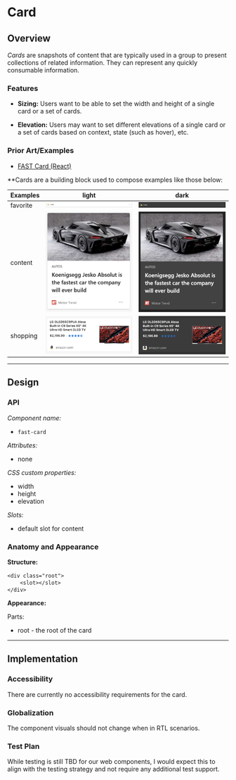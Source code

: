 # Card

## Overview

*Cards* are snapshots of content that are typically used in a group to present collections of related information. They can represent any quickly consumable information.

### Features

- **Sizing:** Users want to be able to set the width and height of a single card or a set of cards.

- **Elevation:** Users may want to set different elevations of a single card or a set of cards based on context, state (such as hover), etc.

### Prior Art/Examples
- [FAST Card (React)](https://www.npmjs.com/package/@microsoft/fast-components-react-msft)

**Cards are a building block used to compose examples like those below:

| Examples | light | dark |
| ----- | ----- | ----- |
| favorite | ![](./images/favorites-card.png) | ![](./images/favorites-card-dark.png)
| content | ![](./images/content-card.png) | ![](./images/content-card-dark.png) |
| shopping | ![](./images/shopping-card.png) | ![](./images/shopping-card-dark.png) |

---

## Design

### API

*Component name:*
- `fast-card`

*Attributes:*
- none

*CSS custom properties:*
- width
- height
- elevation

*Slots:*
- default slot for content

### Anatomy and Appearance
**Structure:**
```
<div class="root">
    <slot></slot>
</div>
```

**Appearance:**

Parts:
- root - the root of the card

---

## Implementation

### Accessibility

There are currently no accessibility requirements for the card.

### Globalization

The component visuals should not change when in RTL scenarios.

### Test Plan

While testing is still TBD for our web components, I would expect this to align with the testing strategy and not require any additional test support.
